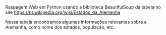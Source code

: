 Raspagem Web em Python usando a biblioteca BeautifulSoup da tabela no site https://pt.wikipedia.org/wiki/Estados_da_Alemanha 

Nessa tabela encontramos algumas informações relevantes sobra a Alemanha, como nome dos estados, população, etc.
